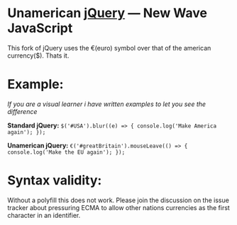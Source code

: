 Unamerican [jQuery](https://jquery.com/) — New Wave JavaScript
==================================================

This fork of jQuery uses the €(euro) symbol over that of the american currency($).
Thats it.

Example:
====
_If you are a visual learner i have written examples to let you see the difference_


__Standard jQuery:__
`$('#USA').blur((e) => {
    console.log('Make America again');
});`

__Unamerican jQuery:__
`€('#greatBritain').mouseLeave(() => {
    console.log('Make the EU again');
});`


Syntax validity:
====
Without a polyfill this does not work.
Please join the discussion on the issue tracker about pressuring ECMA to allow other nations currencies as the first character in an identifier.


